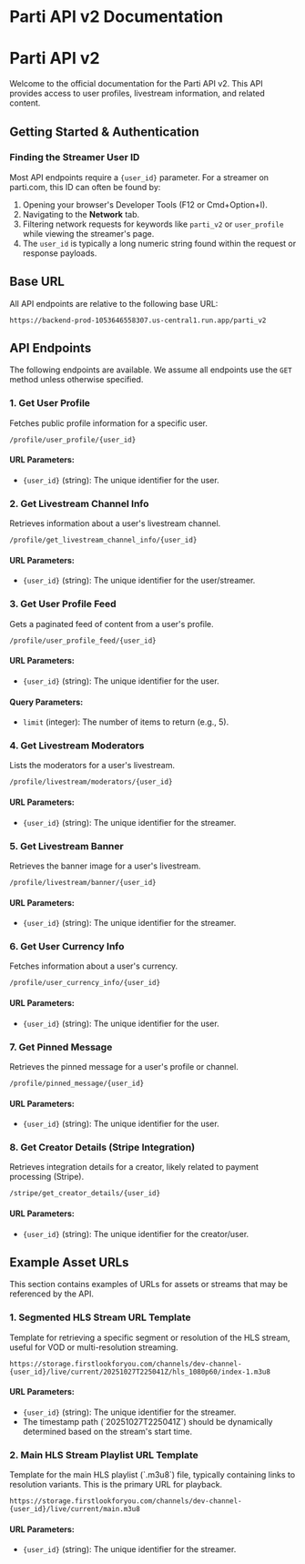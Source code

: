 <!DOCTYPE html>
<html lang="en">
<head>
    <meta charset="UTF-8">
    <meta name="viewport" content="width=device-width, initial-scale=1.0">
    <title>Parti API v2 Documentation</title>
    <!-- Load Tailwind CSS from CDN -->
    <script src="https://cdn.tailwindcss.com"></script>
    <style>
        /* Use Inter font, similar to GitHub */
        @import url('https://fonts.googleapis.com/css2?family=Inter:wght@400;500;600;700&display=swap');
        body {
            font-family: 'Inter', sans-serif;
        }
        /* Minor style adjustments for the code blocks */
        pre {
            white-space: pre-wrap;       /* Wrap long lines */
            word-wrap: break-word;     /* Break long words */
        }
    </style>
</head>
<body class="bg-gray-100 min-h-screen py-10 px-4 sm:px-6 lg:px-8">
    <!-- Main content container, styled like a GitHub README file view -->
    <div class="max-w-4xl mx-auto bg-white border border-gray-300 rounded-lg shadow-sm overflow-hidden">
        <!-- Header bar (optional, mimics the file header) -->
        <div class="bg-gray-50 px-5 py-3 border-b border-gray-200">
            <h1 class="text-xl font-semibold text-gray-800">Parti API v2 Documentation</h1>
        </div>
        <!-- README content area -->
        <div class="p-6 md:p-8">
            <h1 class="text-3xl font-bold text-gray-900 border-b border-gray-200 pb-3 mb-6">
                Parti API v2
            </h1>
            <p class="text-gray-700 leading-relaxed mb-6">
                Welcome to the official documentation for the Parti API v2. This API provides access to user profiles, livestream information, and related content.
            </p>
            <h2 class="text-2xl font-semibold text-gray-900 border-b border-gray-200 pb-2 mt-8 mb-4">
                Getting Started & Authentication
            </h2>
            <h3 class="text-xl font-semibold text-gray-800 mt-6 mb-2">
                Finding the Streamer User ID
            </h3>
            <p class="text-gray-600 mb-3">
                Most API endpoints require a <code>{user_id}</code> parameter. For a streamer on parti.com, this ID can often be found by:
            </p>
            <ol class="list-decimal list-inside text-gray-700 ml-4 mb-6 space-y-2">
                <li>Opening your browser's Developer Tools (F12 or Cmd+Option+I).</li>
                <li>Navigating to the <strong>Network</strong> tab.</li>
                <li>Filtering network requests for keywords like <code>parti_v2</code> or <code>user_profile</code> while viewing the streamer's page.</li>
                <li>The <code>user_id</code> is typically a long numeric string found within the request or response payloads.</li>
            </ol>
            <h2 class="text-2xl font-semibold text-gray-900 border-b border-gray-200 pb-2 mt-8 mb-4">
                Base URL
            </h2>
            <p class="text-gray-700 mb-2">All API endpoints are relative to the following base URL:</p>
            <pre class="bg-gray-100 p-4 rounded-md overflow-x-auto">
<code class="font-mono text-sm text-gray-800">https://backend-prod-1053646558307.us-central1.run.app/parti_v2</code></pre>
            <h2 class="text-2xl font-semibold text-gray-900 border-b border-gray-200 pb-2 mt-8 mb-4">
                API Endpoints
            </h2>
            <p class="text-gray-700 mb-6">
                The following endpoints are available. We assume all endpoints use the <code class="bg-gray-200 rounded px-1.5 py-0.5 font-mono text-sm">GET</code> method unless otherwise specified.
            </p>
            <!-- API Endpoint 1: User Profile -->
            <h3 class="text-xl font-semibold text-gray-800 mt-6 mb-2">
                1. Get User Profile
            </h3>
            <p class="text-gray-600 mb-3">
                Fetches public profile information for a specific user.
            </p>
            <pre class="bg-gray-100 p-4 rounded-md overflow-x-auto">
<code class="font-mono text-sm text-gray-800">/profile/user_profile/{user_id}</code></pre>
            <h4 class="font-semibold text-gray-700 mt-3 mb-1">URL Parameters:</h4>
            <ul class="list-disc list-inside text-gray-700">
                <li><code class="bg-gray-200 rounded px-1.5 py-0.5 font-mono text-sm">{user_id}</code> (string): The unique identifier for the user.</li>
            </ul>
            <!-- API Endpoint 2: Livestream Channel Info -->
            <h3 class="text-xl font-semibold text-gray-800 mt-6 mb-2">
                2. Get Livestream Channel Info
            </h3>
            <p class="text-gray-600 mb-3">
                Retrieves information about a user's livestream channel.
            </p>
            <pre class="bg-gray-100 p-4 rounded-md overflow-x-auto">
<code class="font-mono text-sm text-gray-800">/profile/get_livestream_channel_info/{user_id}</code></pre>
            <h4 class="font-semibold text-gray-700 mt-3 mb-1">URL Parameters:</h4>
            <ul class="list-disc list-inside text-gray-700">
                <li><code class="bg-gray-200 rounded px-1.5 py-0.5 font-mono text-sm">{user_id}</code> (string): The unique identifier for the user/streamer.</li>
            </ul>
            <!-- API Endpoint 3: User Profile Feed -->
            <h3 class="text-xl font-semibold text-gray-800 mt-6 mb-2">
                3. Get User Profile Feed
            </h3>
            <p class="text-gray-600 mb-3">
                Gets a paginated feed of content from a user's profile.
            </p>
            <pre class="bg-gray-100 p-4 rounded-md overflow-x-auto">
<code class="font-mono text-sm text-gray-800">/profile/user_profile_feed/{user_id}</code></pre>
            <h4 class="font-semibold text-gray-700 mt-3 mb-1">URL Parameters:</h4>
            <ul class="list-disc list-inside text-gray-700">
                <li><code class="bg-gray-200 rounded px-1.5 py-0.5 font-mono text-sm">{user_id}</code> (string): The unique identifier for the user.</li>
            </ul>
            <h4 class="font-semibold text-gray-700 mt-3 mb-1">Query Parameters:</h4>
            <ul class="list-disc list-inside text-gray-700">
                <li><code class="bg-gray-200 rounded px-1.5 py-0.5 font-mono text-sm">limit</code> (integer): The number of items to return (e.g., 5).</li>
            </ul>
            <!-- API Endpoint 4: Livestream Moderators -->
            <h3 class="text-xl font-semibold text-gray-800 mt-6 mb-2">
                4. Get Livestream Moderators
            </h3>
            <p class="text-gray-600 mb-3">
                Lists the moderators for a user's livestream.
            </p>
            <pre class="bg-gray-100 p-4 rounded-md overflow-x-auto">
<code class="font-mono text-sm text-gray-800">/profile/livestream/moderators/{user_id}</code></pre>
            <h4 class="font-semibold text-gray-700 mt-3 mb-1">URL Parameters:</h4>
            <ul class="list-disc list-inside text-gray-700">
                <li><code class="bg-gray-200 rounded px-1.5 py-0.5 font-mono text-sm">{user_id}</code> (string): The unique identifier for the streamer.</li>
            </ul>
            <!-- API Endpoint 5: Livestream Banner -->
            <h3 class="text-xl font-semibold text-gray-800 mt-6 mb-2">
                5. Get Livestream Banner
            </h3>
            <p class="text-gray-600 mb-3">
                Retrieves the banner image for a user's livestream.
            </p>
            <pre class="bg-gray-100 p-4 rounded-md overflow-x-auto">
<code class="font-mono text-sm text-gray-800">/profile/livestream/banner/{user_id}</code></pre>
            <h4 class="font-semibold text-gray-700 mt-3 mb-1">URL Parameters:</h4>
            <ul class="list-disc list-inside text-gray-700">
                <li><code class="bg-gray-200 rounded px-1.5 py-0.5 font-mono text-sm">{user_id}</code> (string): The unique identifier for the streamer.</li>
            </ul>
            <!-- API Endpoint 6: User Currency Info -->
            <h3 class="text-xl font-semibold text-gray-800 mt-6 mb-2">
                6. Get User Currency Info
            </h3>
            <p class="text-gray-600 mb-3">
                Fetches information about a user's currency.
            </p>
            <pre class="bg-gray-100 p-4 rounded-md overflow-x-auto">
<code class="font-mono text-sm text-gray-800">/profile/user_currency_info/{user_id}</code></pre>
            <h4 class="font-semibold text-gray-700 mt-3 mb-1">URL Parameters:</h4>
            <ul class="list-disc list-inside text-gray-700">
                <li><code class="bg-gray-200 rounded px-1.5 py-0.5 font-mono text-sm">{user_id}</code> (string): The unique identifier for the user.</li>
            </ul>
            <!-- API Endpoint 7: Pinned Message -->
            <h3 class="text-xl font-semibold text-gray-800 mt-6 mb-2">
                7. Get Pinned Message
            </h3>
            <p class="text-gray-600 mb-3">
                Retrieves the pinned message for a user's profile or channel.
            </p>
            <pre class="bg-gray-100 p-4 rounded-md overflow-x-auto">
<code class="font-mono text-sm text-gray-800">/profile/pinned_message/{user_id}</code></pre>
            <h4 class="font-semibold text-gray-700 mt-3 mb-1">URL Parameters:</h4>
            <ul class="list-disc list-inside text-gray-700">
                <li><code class="bg-gray-200 rounded px-1.5 py-0.5 font-mono text-sm">{user_id}</code> (string): The unique identifier for the user.</li>
            </ul>
            <!-- API Endpoint 8: Get Creator Details (Stripe) -->
            <h3 class="text-xl font-semibold text-gray-800 mt-6 mb-2">
                8. Get Creator Details (Stripe Integration)
            </h3>
            <p class="text-gray-600 mb-3">
                Retrieves integration details for a creator, likely related to payment processing (Stripe).
            </p>
            <pre class="bg-gray-100 p-4 rounded-md overflow-x-auto">
<code class="font-mono text-sm text-gray-800">/stripe/get_creator_details/{user_id}</code></pre>
            <h4 class="font-semibold text-gray-700 mt-3 mb-1">URL Parameters:</h4>
            <ul class="list-disc list-inside text-gray-700">
                <li><code class="bg-gray-200 rounded px-1.5 py-0.5 font-mono text-sm">{user_id}</code> (string): The unique identifier for the creator/user.</li>
            </ul>
            <h2 class="text-2xl font-semibold text-gray-900 border-b border-gray-200 pb-2 mt-8 mb-4">
                Example Asset URLs
            </h2>
            <p class="text-gray-700 mb-6">
                This section contains examples of URLs for assets or streams that may be referenced by the API.
            </p>
            <!-- Example URL 1: HLS Stream (Segmented) -->
            <h3 class="text-xl font-semibold text-gray-800 mt-6 mb-2">
                1. Segmented HLS Stream URL Template
            </h3>
            <p class="text-gray-600 mb-3">
                Template for retrieving a specific segment or resolution of the HLS stream, useful for VOD or multi-resolution streaming.
            </p>
            <pre class="bg-gray-100 p-4 rounded-md overflow-x-auto">
<code class="font-mono text-sm text-gray-800">https://storage.firstlookforyou.com/channels/dev-channel-{user_id}/live/current/20251027T225041Z/hls_1080p60/index-1.m3u8</code></pre>
            <h4 class="font-semibold text-gray-700 mt-3 mb-1">URL Parameters:</h4>
            <ul class="list-disc list-inside text-gray-700">
                <li><code class="bg-gray-200 rounded px-1.5 py-0.5 font-mono text-sm">{user_id}</code> (string): The unique identifier for the streamer.</li>
                <li>The timestamp path (`20251027T225041Z`) should be dynamically determined based on the stream's start time.</li>
            </ul>
            <!-- Example URL 2: HLS Stream (Main Playlist) -->
            <h3 class="text-xl font-semibold text-gray-800 mt-6 mb-2">
                2. Main HLS Stream Playlist URL Template
            </h3>
            <p class="text-gray-600 mb-3">
                Template for the main HLS playlist (`.m3u8`) file, typically containing links to resolution variants. This is the primary URL for playback.
            </p>
            <pre class="bg-gray-100 p-4 rounded-md overflow-x-auto">
<code class="font-mono text-sm text-gray-800">https://storage.firstlookforyou.com/channels/dev-channel-{user_id}/live/current/main.m3u8</code></pre>
            <h4 class="font-semibold text-gray-700 mt-3 mb-1">URL Parameters:</h4>
            <ul class="list-disc list-inside text-gray-700">
                <li><code class="bg-gray-200 rounded px-1.5 py-0.5 font-mono text-sm">{user_id}</code> (string): The unique identifier for the streamer.</li>
            </ul>
        </div>
    </div>

</body>
</html>
